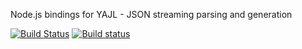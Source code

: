 Node.js bindings for YAJL - JSON streaming parsing and generation

[![Build Status](https://travis-ci.org/wmalinowski/node-yajl.svg)](https://travis-ci.org/wmalinowski/node-yajl)
[![Build status](https://ci.appveyor.com/api/projects/status/lcg36wsufh59fglb/branch/master?svg=true)](https://ci.appveyor.com/project/wmalinowski/node-yajl/branch/master)
